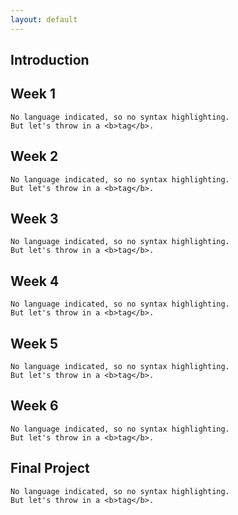 ```yaml
---
layout: default
---
```


## Introduction

## Week 1

```
No language indicated, so no syntax highlighting. 
But let's throw in a <b>tag</b>.
```

## Week 2

```
No language indicated, so no syntax highlighting. 
But let's throw in a <b>tag</b>.
```

## Week 3

```
No language indicated, so no syntax highlighting. 
But let's throw in a <b>tag</b>.
```

## Week 4

```
No language indicated, so no syntax highlighting. 
But let's throw in a <b>tag</b>.
```

## Week 5

```
No language indicated, so no syntax highlighting. 
But let's throw in a <b>tag</b>.
```

## Week 6

```
No language indicated, so no syntax highlighting. 
But let's throw in a <b>tag</b>.
```

## Final Project

```
No language indicated, so no syntax highlighting. 
But let's throw in a <b>tag</b>.
```